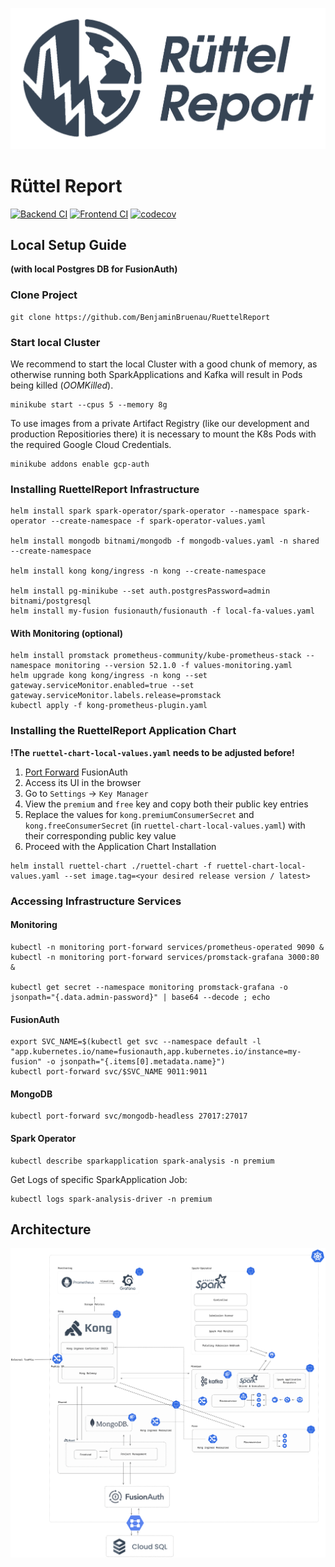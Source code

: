 [![Ruettel-Report Banner](./.github/assets/ruettel-report.png)](https://github.com/BenjaminBruenau/RuettelReport)

# Rüttel Report

[![Backend CI](https://github.com/BenjaminBruenau/RuettelReport/actions/workflows/backend-ci.yml/badge.svg)](https://github.com/BenjaminBruenau/RuettelReport/actions/workflows/backend-ci.yml)
[![Frontend CI](https://github.com/BenjaminBruenau/RuettelReport/actions/workflows/frontend-ci.yaml/badge.svg)](https://github.com/BenjaminBruenau/RuettelReport/actions/workflows/frontend-ci.yaml)
[![codecov](https://codecov.io/gh/BenjaminBruenau/RuettelReport/graph/badge.svg?token=7OKGD5WV2H)](https://codecov.io/gh/BenjaminBruenau/RuettelReport)


## Local Setup Guide 
**(with local Postgres DB for FusionAuth)**

### Clone Project

````shell
git clone https://github.com/BenjaminBruenau/RuettelReport
````

### Start local Cluster

We recommend to start the local Cluster with a good chunk of memory, as otherwise running both SparkApplications and 
Kafka will result in Pods being killed (_OOMKilled_).
```shell
minikube start --cpus 5 --memory 8g
```
To use images from a private Artifact Registry (like our development and production Repositiories there) it is necessary to mount the K8s Pods with the required Google Cloud Credentials.
```shell
minikube addons enable gcp-auth
```

### Installing RuettelReport Infrastructure
```shell
helm install spark spark-operator/spark-operator --namespace spark-operator --create-namespace -f spark-operator-values.yaml

helm install mongodb bitnami/mongodb -f mongodb-values.yaml -n shared --create-namespace

helm install kong kong/ingress -n kong --create-namespace 

helm install pg-minikube --set auth.postgresPassword=admin bitnami/postgresql
helm install my-fusion fusionauth/fusionauth -f local-fa-values.yaml
```
#### With Monitoring (optional)

```shell
helm install promstack prometheus-community/kube-prometheus-stack --namespace monitoring --version 52.1.0 -f values-monitoring.yaml
helm upgrade kong kong/ingress -n kong --set gateway.serviceMonitor.enabled=true --set gateway.serviceMonitor.labels.release=promstack
kubectl apply -f kong-prometheus-plugin.yaml
```

### Installing the RuettelReport Application Chart

**!The `ruettel-chart-local-values.yaml` needs to be adjusted before!**

1. [Port Forward](#FusionAuth) FusionAuth
2. Access its UI in the browser
3. Go to `Settings` -> `Key Manager`
4. View the `premium` and `free` key and copy both their public key entries
5. Replace the values for `kong.premiumConsumerSecret` and `kong.freeConsumerSecret` (in `ruettel-chart-local-values.yaml`)
with their corresponding public key value
6. Proceed with the Application Chart Installation

```shell
helm install ruettel-chart ./ruettel-chart -f ruettel-chart-local-values.yaml --set image.tag=<your desired release version / latest>
```

### Accessing Infrastructure Services

#### Monitoring

````shell
kubectl -n monitoring port-forward services/prometheus-operated 9090 & kubectl -n monitoring port-forward services/promstack-grafana 3000:80 &

kubectl get secret --namespace monitoring promstack-grafana -o jsonpath="{.data.admin-password}" | base64 --decode ; echo
````

#### FusionAuth

````shell
export SVC_NAME=$(kubectl get svc --namespace default -l "app.kubernetes.io/name=fusionauth,app.kubernetes.io/instance=my-fusion" -o jsonpath="{.items[0].metadata.name}")
kubectl port-forward svc/$SVC_NAME 9011:9011
````

#### MongoDB

````shell
kubectl port-forward svc/mongodb-headless 27017:27017
````

#### Spark Operator

````shell
kubectl describe sparkapplication spark-analysis -n premium
````

Get Logs of specific SparkApplication Job:
````shell
kubectl logs spark-analysis-driver -n premium
````


## Architecture


![Ruettel-Report Banner](./.github/assets/architecture-transparent.png)